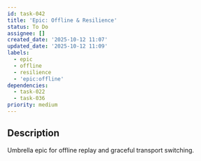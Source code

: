 ```yaml
---
id: task-042
title: 'Epic: Offline & Resilience'
status: To Do
assignee: []
created_date: '2025-10-12 11:07'
updated_date: '2025-10-12 11:09'
labels:
  - epic
  - offline
  - resilience
  - 'epic:offline'
dependencies:
  - task-022
  - task-036
priority: medium
---
```


## Description

<!-- SECTION:DESCRIPTION:BEGIN -->
Umbrella epic for offline replay and graceful transport switching.
<!-- SECTION:DESCRIPTION:END -->
